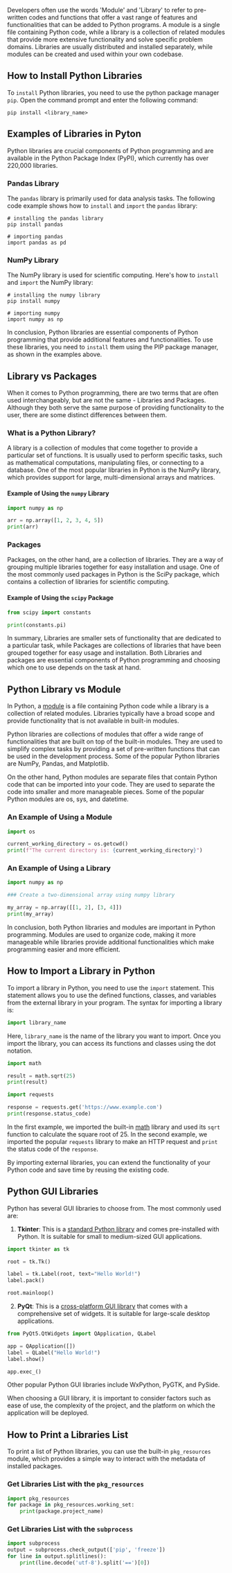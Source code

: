 Developers often use the words 'Module' and 'Library' to refer to pre-written codes and functions that offer a vast range of features and functionalities that can be added to Python programs. A module is a single file containing Python code, while a library is a collection of related modules that provide more extensive functionality and solve specific problem domains. Libraries are usually distributed and installed separately, while modules can be created and used within your own codebase.

## How to Install Python Libraries

To `install` Python libraries, you need to use the python package manager `pip`. Open the command prompt and enter the following command:

```shell
pip install <library_name>
```

## Examples of Libraries in Pyton

Python libraries are crucial components of Python programming and are available in the Python Package Index (PyPI), which currently has over 220,000 libraries.

### Pandas Library

The `pandas` library is primarily used for data analysis tasks.  The following code example shows how to `install` and `import` the `pandas` library:

```shell
# installing the pandas library
pip install pandas

# importing pandas 
import pandas as pd
```

### NumPy Library

The NumPy library is used for scientific computing. Here's how to `install` and `import` the NumPy library:

```shell
# installing the numpy library
pip install numpy

# importing numpy
import numpy as np
```

In conclusion, Python libraries are essential components of Python programming that provide additional features and functionalities. To use these libraries, you need to `install` them using the PIP package manager, as shown in the examples above.  
  
## Library vs Packages  

When it comes to Python programming, there are two terms that are often used interchangeably, but are not the same - Libraries and Packages. Although they both serve the same purpose of providing functionality to the user, there are some distinct differences between them.

### What is a Python Library?

A library is a collection of modules that come together to provide a particular set of functions. It is usually used to perform specific tasks, such as mathematical computations, manipulating files, or connecting to a database. One of the most popular libraries in Python is the NumPy library, which provides support for large, multi-dimensional arrays and matrices.

#### Example of Using the `numpy` Library

```python
import numpy as np

arr = np.array([1, 2, 3, 4, 5])
print(arr)
```

### Packages

Packages, on the other hand, are a collection of libraries. They are a way of grouping multiple libraries together for easy installation and usage. One of the most commonly used packages in Python is the SciPy package, which contains a collection of libraries for scientific computing.

#### Example of Using the `scipy` Package

```python
from scipy import constants

print(constants.pi)
```

In summary, Libraries are smaller sets of functionality that are dedicated to a particular task, while Packages are collections of libraries that have been grouped together for easy usage and installation. Both Libraries and packages are essential components of Python programming and choosing which one to use depends on the task at hand.  
  
## Python Library vs Module

In Python, a [module](https://docs.python.org/3/tutorial/modules.html) is a file containing Python code while a library is a collection of related modules. Libraries typically have a broad scope and provide functionality that is not available in built-in modules.

Python libraries are collections of modules that offer a wide range of functionalities that are built on top of the built-in modules. They are used to simplify complex tasks by providing a set of pre-written functions that can be used in the development process. Some of the popular Python libraries are NumPy, Pandas, and Matplotlib.

On the other hand, Python modules are separate files that contain Python code that can be imported into your code. They are used to separate the code into smaller and more manageable pieces. Some of the popular Python modules are os, sys, and datetime.

### An Example of Using a Module

```python
import os

current_working_directory = os.getcwd()
print(f"The current directory is: {current_working_directory}")
```

### An Example of Using a Library

```python
import numpy as np

### Create a two-dimensional array using numpy library

my_array = np.array([[1, 2], [3, 4]])
print(my_array)
```

In conclusion, both Python libraries and modules are important in Python programming. Modules are used to organize code, making it more manageable while libraries provide additional functionalities which make programming easier and more efficient.  
  
## How to Import a Library in Python  

To import a library in Python, you need to use the `import` statement. This statement allows you to use the defined functions, classes, and variables from the external library in your program. The syntax for importing a library is:

```python
import library_name
```
Here, `library_name` is the name of the library you want to import. Once you import the library, you can access its functions and classes using the dot notation.

```python
import math

result = math.sqrt(25)
print(result) 

import requests

response = requests.get('https://www.example.com')
print(response.status_code) 

```

In the first example, we imported the built-in [math](https://docs.python.org/3/library/math.html) library and used its `sqrt` function to calculate the square root of 25. In the second example, we imported the popular `requests` library to make an HTTP request and `print` the status code of the `response`. 

By importing external libraries, you can extend the functionality of your Python code and save time by reusing the existing code.  
  
## Python GUI Libraries

Python has several GUI libraries to choose from. The most commonly used are:

1. **Tkinter**: This is a [standard Python library](https://docs.python.org/3/library/tkinter.html) and comes pre-installed with Python. It is suitable for small to medium-sized GUI applications.

```python
import tkinter as tk

root = tk.Tk()

label = tk.Label(root, text="Hello World!")
label.pack()

root.mainloop()
```

2. **PyQt**: This is a [cross-platform GUI library](https://pypi.org/project/PyQt5/) that comes with a comprehensive set of widgets. It is suitable for large-scale desktop applications.

```python
from PyQt5.QtWidgets import QApplication, QLabel

app = QApplication([])
label = QLabel("Hello World!")
label.show()

app.exec_()
```

Other popular Python GUI libraries include WxPython, PyGTK, and PySide.

When choosing a GUI library, it is important to consider factors such as ease of use, the complexity of the project, and the platform on which the application will be deployed.  

## How to Print a Libraries List  

To print a list of Python libraries, you can use the built-in `pkg_resources` module, which provides a simple way to interact with the metadata of installed packages.

### Get Libraries List with the `pkg_resources`

```python
import pkg_resources
for package in pkg_resources.working_set:
    print(package.project_name)
```

### Get Libraries List with the `subprocess`

```python
import subprocess
output = subprocess.check_output(['pip', 'freeze'])
for line in output.splitlines():
    print(line.decode('utf-8').split('==')[0])
```
